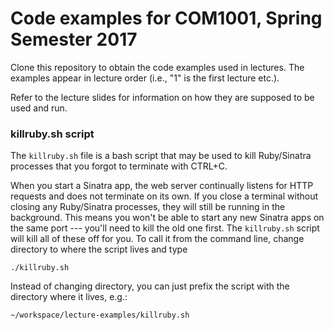 # Code examples for COM1001, Spring Semester 2017

Clone this repository to obtain the code examples used in lectures. The examples appear in lecture order (i.e., "1" is the first lecture etc.).

Refer to the lecture slides for information on how they are supposed to be used and run.

### killruby.sh script

The `killruby.sh` file is a bash script that may be used to kill Ruby/Sinatra processes that you forgot to terminate with CTRL+C. 

When you start a Sinatra app, the web server continually listens for HTTP requests and does not terminate on its own. If you close a terminal without closing any Ruby/Sinatra processes, they will still be running in the background. This means you won't be able to start any new Sinatra apps on the same port --- you'll need to kill the old one first. The `killruby.sh` script will kill all of these off for you. To call it from the command line, change directory to where the script lives and type

`./killruby.sh`

Instead of changing directory, you can just prefix the script with the directory where it lives, e.g.:

`~/workspace/lecture-examples/killruby.sh`
